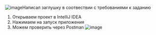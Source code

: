 ![image](https://github.com/user-attachments/assets/5f982435-bdd7-4f93-8635-38b6ee8602ca)Написал заглушку в соотвествии с требованиями к заданию
1) Открываем проект в IntelliJ IDEA
2) Нажимаем на запуск приложения
3) Можем проверить через Postman
   ![image](https://github.com/user-attachments/assets/a9b09427-25a7-4170-b63c-8baeef1ed047)
